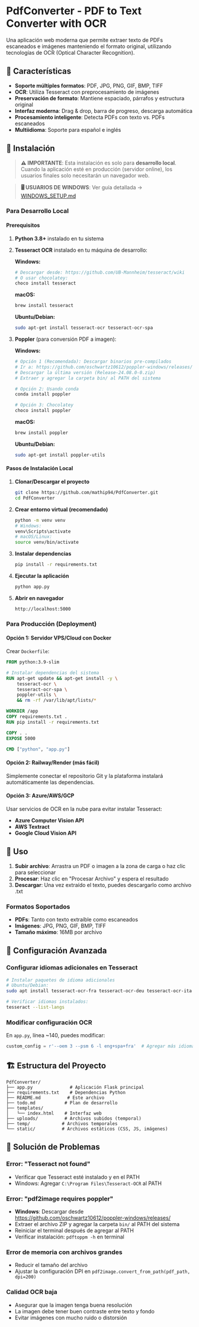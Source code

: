 # PdfConverter - PDF to Text Converter with OCR

Una aplicación web moderna que permite extraer texto de PDFs escaneados e imágenes manteniendo el formato original, utilizando tecnologías de OCR (Optical Character Recognition).

## 🌟 Características

- **Soporte múltiples formatos**: PDF, JPG, PNG, GIF, BMP, TIFF
- **OCR**: Utiliza Tesseract con preprocesamiento de imágenes
- **Preservación de formato**: Mantiene espaciado, párrafos y estructura original
- **Interfaz moderna**: Drag & drop, barra de progreso, descarga automática
- **Procesamiento inteligente**: Detecta PDFs con texto vs. PDFs escaneados
- **Multiidioma**: Soporte para español e inglés

## 🚀 Instalación

> **⚠️ IMPORTANTE**: Esta instalación es solo para **desarrollo local**. 
> Cuando la aplicación esté en producción (servidor online), los usuarios finales solo necesitarán un navegador web.

> **🖥️ USUARIOS DE WINDOWS**: Ver guía detallada → [WINDOWS_SETUP.md](WINDOWS_SETUP.md)

### Para Desarrollo Local

#### Prerequisitos

1. **Python 3.8+** instalado en tu sistema  
2. **Tesseract OCR** instalado en tu máquina de desarrollo:

   **Windows:**
   ```bash
   # Descargar desde: https://github.com/UB-Mannheim/tesseract/wiki
   # O usar chocolatey:
   choco install tesseract
   ```

   **macOS:**
   ```bash
   brew install tesseract
   ```

   **Ubuntu/Debian:**
   ```bash
   sudo apt-get install tesseract-ocr tesseract-ocr-spa
   ```

3. **Poppler** (para conversión PDF a imagen):

   **Windows:**
   ```bash
   # Opción 1 (Recomendada): Descargar binarios pre-compilados
   # Ir a: https://github.com/oschwartz10612/poppler-windows/releases/
   # Descargar la última versión (Release-24.08.0-0.zip)
   # Extraer y agregar la carpeta bin/ al PATH del sistema
   
   # Opción 2: Usando conda
   conda install poppler
   
   # Opción 3: Chocolatey
   choco install poppler
   ```

   **macOS:**
   ```bash
   brew install poppler
   ```

   **Ubuntu/Debian:**
   ```bash
   sudo apt-get install poppler-utils
   ```

#### Pasos de Instalación Local

1. **Clonar/Descargar el proyecto**
   ```bash
   git clone https://github.com/mathip94/PdfConverter.git
   cd PdfConverter
   ```

2. **Crear entorno virtual (recomendado)**
   ```bash
   python -m venv venv
   # Windows:
   venv\Scripts\activate
   # macOS/Linux:
   source venv/bin/activate
   ```

3. **Instalar dependencias**
   ```bash
   pip install -r requirements.txt
   ```

4. **Ejecutar la aplicación**
   ```bash
   python app.py
   ```

5. **Abrir en navegador**
   ```
   http://localhost:5000
   ```

### Para Producción (Deployment)

#### Opción 1: Servidor VPS/Cloud con Docker

Crear `Dockerfile`:
```dockerfile
FROM python:3.9-slim

# Instalar dependencias del sistema
RUN apt-get update && apt-get install -y \
    tesseract-ocr \
    tesseract-ocr-spa \
    poppler-utils \
    && rm -rf /var/lib/apt/lists/*

WORKDIR /app
COPY requirements.txt .
RUN pip install -r requirements.txt

COPY . .
EXPOSE 5000

CMD ["python", "app.py"]
```

#### Opción 2: Railway/Render (más fácil)

Simplemente conectar el repositorio Git y la plataforma instalará automáticamente las dependencias.

#### Opción 3: Azure/AWS/GCP

Usar servicios de OCR en la nube para evitar instalar Tesseract:
- **Azure Computer Vision API**
- **AWS Textract**  
- **Google Cloud Vision API**

## 📱 Uso

1. **Subir archivo**: Arrastra un PDF o imagen a la zona de carga o haz clic para seleccionar
2. **Procesar**: Haz clic en "Procesar Archivo" y espera el resultado
3. **Descargar**: Una vez extraído el texto, puedes descargarlo como archivo .txt

### Formatos Soportados

- **PDFs**: Tanto con texto extraíble como escaneados
- **Imágenes**: JPG, PNG, GIF, BMP, TIFF
- **Tamaño máximo**: 16MB por archivo

## 🔧 Configuración Avanzada

### Configurar idiomas adicionales en Tesseract

```bash
# Instalar paquetes de idioma adicionales
# Ubuntu/Debian:
sudo apt install tesseract-ocr-fra tesseract-ocr-deu tesseract-ocr-ita

# Verificar idiomas instalados:
tesseract --list-langs
```

### Modificar configuración OCR

En `app.py`, línea ~140, puedes modificar:
```python
custom_config = r'--oem 3 --psm 6 -l eng+spa+fra'  # Agregar más idiomas
```

## 🏗️ Estructura del Proyecto

```
PdfConverter/
├── app.py              # Aplicación Flask principal
├── requirements.txt    # Dependencias Python
├── README.md          # Este archivo
├── todo.md           # Plan de desarrollo
├── templates/
│   └── index.html    # Interfaz web
├── uploads/          # Archivos subidos (temporal)
├── temp/            # Archivos temporales
└── static/          # Archivos estáticos (CSS, JS, imágenes)
```

## 🐛 Solución de Problemas

### Error: "Tesseract not found"
- Verificar que Tesseract esté instalado y en el PATH
- Windows: Agregar `C:\Program Files\Tesseract-OCR` al PATH

### Error: "pdf2image requires poppler"
- **Windows**: Descargar desde https://github.com/oschwartz10612/poppler-windows/releases/
- Extraer el archivo ZIP y agregar la carpeta `bin/` al PATH del sistema
- Reiniciar el terminal después de agregar al PATH
- Verificar instalación: `pdftoppm -h` en terminal

### Error de memoria con archivos grandes
- Reducir el tamaño del archivo
- Ajustar la configuración DPI en `pdf2image.convert_from_path(pdf_path, dpi=200)`

### Calidad OCR baja
- Asegurar que la imagen tenga buena resolución
- La imagen debe tener buen contraste entre texto y fondo
- Evitar imágenes con mucho ruido o distorsión

